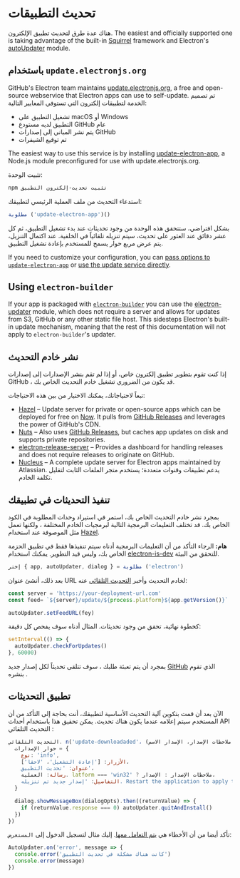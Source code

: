 # تحديث التطبيقات

هناك عدة طرق لتحديث تطبيق الإلكترون. The easiest and officially supported one is taking advantage of the built-in [Squirrel](https://github.com/Squirrel) framework and Electron's [autoUpdater](../api/auto-updater.md) module.

## باستخدام `update.electronjs.org`

GitHub's Electron team maintains [update.electronjs.org][], a free and open-source webservice that Electron apps can use to self-update. تم تصميم الخدمة لتطبيقات إلكترون التي تستوفي المعايير التالية:

- تشغيل التطبيق على macOS أو Windows
- التطبيق لديه مستودع GitHub عام
- يتم نشر المباني إلى إصدارات GitHub
- تم توقيع الشيفرات

The easiest way to use this service is by installing [update-electron-app][], a Node.js module preconfigured for use with update.electronjs.org.

تثبيت الوحدة:

```sh
npm تثبيت تحديث-إلكترون التطبيق
```

استدعاء التحديث من ملف العملية الرئيسي لتطبيقك:

```js
مطلوبة ('update-electron-app')()
```

بشكل افتراضي، ستتحقق هذه الوحدة من وجود تحديثات عند بدء تشغيل التطبيق، ثم كل عشر دقائق عند العثور على تحديث، سيتم تنزيله تلقائياً في الخلفية. عند اكتمال التنزيل، يتم عرض مربع حوار يسمح للمستخدم بإعادة تشغيل التطبيق.

If you need to customize your configuration, you can [pass options to `update-electron-app`][update-electron-app] or [use the update service directly][update.electronjs.org].

## Using `electron-builder`

If your app is packaged with [`electron-builder`][electron-builder-lib] you can use the [electron-updater][] module, which does not require a server and allows for updates from S3, GitHub or any other static file host. This sidesteps Electron's built-in update mechanism, meaning that the rest of this documentation will not apply to `electron-builder`'s updater.

## نشر خادم التحديث

إذا كنت تقوم بتطوير تطبيق إلكترون خاص، أو إذا لم تقم بنشر الإصدارات إلى إصدارات GitHub ، قد يكون من الضروري تشغيل خادم التحديث الخاص بك.

تبعاً لاحتياجاتك، يمكنك الاختيار من بين هذه الاحتياجات:

- [Hazel][hazel] – Update server for private or open-source apps which can be deployed for free on [Now][now]. It pulls from [GitHub Releases][gh-releases] and leverages the power of GitHub's CDN.
- [Nuts][nuts] – Also uses [GitHub Releases][gh-releases], but caches app updates on disk and supports private repositories.
- [electron-release-server][electron-release-server] – Provides a dashboard for handling releases and does not require releases to originate on GitHub.
- [Nucleus][nucleus] – A complete update server for Electron apps maintained by Atlassian. يدعم تطبيقات وقنوات متعددة؛ يستخدم متجر الملفات الثابت لتقليل تكلفة الخادم.

## تنفيذ التحديثات في تطبيقك

بمجرد نشر خادم التحديث الخاص بك، استمر في استيراد وحدات المطلوبة في الكود الخاص بك. قد تختلف التعليمات البرمجية التالية لبرمجيات الخادم المختلفة ، ولكنها تعمل مثل الموصوفة عند استخدام [Hazel](https://github.com/zeit/hazel).

**هام:** الرجاء التأكد من أن التعليمات البرمجية أدناه سيتم تنفيذها فقط في تطبيق الحزمة الخاص بك، وليس قيد التطوير. يمكنك استخدام [electron-is-dev](https://github.com/sindresorhus/electron-is-dev) للتحقق من البيئة.

```javascript
إختر { app, autoUpdater, dialog } = مطلوبة ('electron')
```

بعد ذلك، أنشئ عنوان URL لخادم التحديث وأخبر [التحديث التلقائي](../api/auto-updater.md) عنه:

```javascript
const server = 'https://your-deployment-url.com'
const feed= `${server}/update/${process.platform}${app.getVersion()}`

autoUpdater.setFeedURL(fey)
```

كخطوة نهائية، تحقق من وجود تحديثات. المثال أدناه سوف يفحص كل دقيقة:

```javascript
setInterval(() => {
  autoUpdater.checkForUpdates()
}, 60000)
```

بمجرد أن يتم تعبئة طلبك [](../tutorial/application-distribution.md)، سوف تتلقى تحديثاً لكل إصدار جديد [GitHub](https://help.github.com/articles/creating-releases/) الذي تقوم بنشره .

## تطبيق التحديثات

الآن بعد أن قمت بتكوين آلية التحديث الأساسية لتطبيقك، أنت بحاجة إلى التأكد من أن المستخدم سيتم إعلامه عندما يكون هناك تحديث. يمكن تحقيق هذا باستخدام أحداث API التحديث التلقائي [](../api/auto-updater.md#events):

```javascript
التحديث التلقائي. n('update-downloadaded'، (الحدث، ملاحظات الإصدار، الإصدار الاسم) => {
  حوار الإصدارات = {
    نوع: 'info',
    الأزرار: ['إعادة التشغيل'، 'لاحقا']،
    عنوان: 'تحديث التطبيق'،
    رسالة: العملية. latform === 'win32' ? ملاحظات الإصدار : الإصدار،
    التفاصيل: 'إصدار جديد تم تنزيله. Restart the application to apply the updates.'
  }

  dialog.showMessageBox(dialogOpts).then((returnValue) => {
    if (returnValue.response === 0) autoUpdater.quitAndInstall()
  })
})
```

تأكد أيضا من أن الأخطاء هي [يتم التعامل معها](../api/auto-updater.md#event-error). إليك مثال لتسجيل الدخول إلى `المستعرض`:

```javascript
AutoUpdater.on('error', message => {
  console.error('كانت هناك مشكلة في تحديث التطبيق')
  console.error(message)
})
```

[electron-builder-lib]: https://github.com/electron-userland/electron-builder
[electron-updater]: https://www.electron.build/auto-update
[now]: https://zeit.co/now
[hazel]: https://github.com/zeit/hazel
[nuts]: https://github.com/GitbookIO/nuts
[gh-releases]: https://help.github.com/articles/creating-releases/
[electron-release-server]: https://github.com/ArekSredzki/electron-release-server
[nucleus]: https://github.com/atlassian/nucleus
[update.electronjs.org]: https://github.com/electron/update.electronjs.org
[update.electronjs.org]: https://github.com/electron/update.electronjs.org
[update-electron-app]: https://github.com/electron/update-electron-app
[update-electron-app]: https://github.com/electron/update-electron-app
